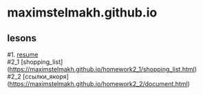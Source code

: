 # maximstelmakh.github.io
## lesons
#1. [resume](https://maximstelmakh.github.io/homework1/resume_ru.html)  
#2_1 [shopping_list] (https://maximstelmakh.github.io/homework2_1/shopping_list.html)  
#2_2 [ссылки_якоря] (https://maximstelmakh.github.io/homework2_2/document.html)
